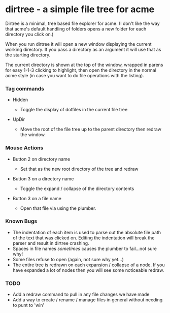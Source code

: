 dirtree - a simple file tree for acme
=====================================

Dirtree is a minimal, tree based file explorer for acme. (I don't like the way
that acme's default handling of folders opens a new folder for each directory
you click on.)

When you run dirtree it will open a new window displaying the current working
directory. If you pass a directory as an argument it will use that as the
starting directory.

The current directory is shown at the top of the window, wrapped in parens for
easy 1-1-3 clicking to highlight, then open the directory in the normal acme
style (in case you want to do file operations with the listing).


### Tag commands
- Hidden
  - Toggle the display of dotfiles in the current file tree

- UpDir
  - Move the root of the file tree up to the parent directory then redraw the
  window.


### Mouse Actions
- Button 2 on directory name
  - Set that as the new root directory of the tree and redraw

- Button 3 on a directory name
  - Toggle the expand / collapse of the directory contents

- Button 3 on a file name
  - Open that file via using the plumber.


### Known Bugs
- The indentation of each item is used to parse out the absolute file path of
  the text that was clicked on. Editing the indentation will break the parser
  and result in dirtree crashing.
- Spaces in file names _sometimes_ causes the plumber to fail...not sure why!
- Some files refuse to open (again, not sure why yet...)
- The entire tree is redrawn on each expansion / collapse of a node. If you have
  expanded a lot of nodes then you will see some noticeable redraw.


### TODO
- Add a redraw command to pull in any file changes we have made
- Add a way to create / rename / manage files in general without
  needing to punt to 'win'